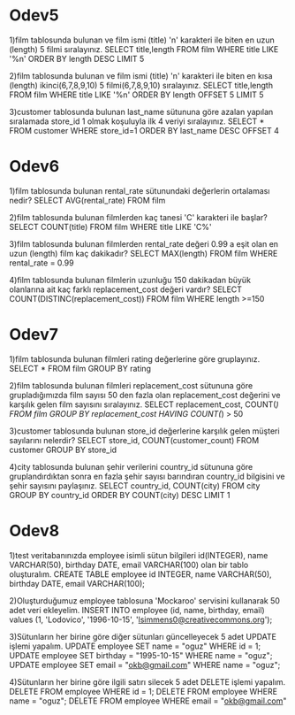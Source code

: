 # Odev5

1)film tablosunda bulunan ve film ismi (title) 'n' karakteri ile biten en uzun (length) 5 filmi sıralayınız.
SELECT title,length FROM film WHERE title LIKE '%n' ORDER BY length DESC LIMIT 5

2)film tablosunda bulunan ve film ismi (title) 'n' karakteri ile biten en kısa (length) ikinci(6,7,8,9,10) 5 filmi(6,7,8,9,10) sıralayınız.
SELECT title,length FROM film WHERE title LIKE '%n' ORDER BY length OFFSET 5 LIMIT 5 

3)customer tablosunda bulunan last_name sütununa göre azalan yapılan sıralamada store_id 1 olmak koşuluyla ilk 4 veriyi sıralayınız.
SELECT * FROM customer WHERE store_id=1 ORDER BY last_name DESC OFFSET 4


# Odev6
1)film tablosunda bulunan rental_rate sütunundaki değerlerin ortalaması nedir?
SELECT AVG(rental_rate) FROM film

2)film tablosunda bulunan filmlerden kaç tanesi 'C' karakteri ile başlar?
SELECT COUNT(title) FROM film WHERE title LIKE 'C%'

3)film tablosunda bulunan filmlerden rental_rate değeri 0.99 a eşit olan en uzun (length) film kaç dakikadır?
SELECT MAX(length) FROM film WHERE rental_rate = 0.99

4)film tablosunda bulunan filmlerin uzunluğu 150 dakikadan büyük olanlarına ait kaç farklı replacement_cost değeri vardır?
SELECT COUNT(DISTINC(replacement_cost)) FROM film WHERE length >=150

# Odev7
1)film tablosunda bulunan filmleri rating değerlerine göre gruplayınız.
SELECT * FROM film GROUP BY rating

2)film tablosunda bulunan filmleri replacement_cost sütununa göre grupladığımızda film sayısı 50 den fazla olan replacement_cost değerini ve karşılık gelen film sayısını sıralayınız.
SELECT replacement_cost, COUNT(*) FROM film GROUP BY replacement_cost HAVING COUNT(*) > 50

3)customer tablosunda bulunan store_id değerlerine karşılık gelen müşteri sayılarını nelerdir? 
SELECT store_id, COUNT(customer_count) FROM customer GROUP BY store_id 

4)city tablosunda bulunan şehir verilerini country_id sütununa göre gruplandırdıktan sonra en fazla şehir sayısı barındıran country_id bilgisini ve şehir sayısını paylaşınız.
SELECT country_id, COUNT(city) FROM city GROUP BY country_id ORDER BY COUNT(city) DESC LIMIT 1

# Odev8
1)test veritabanınızda employee isimli sütun bilgileri id(INTEGER), name VARCHAR(50), birthday DATE, email VARCHAR(100) olan bir tablo oluşturalım.
CREATE TABLE employee id INTEGER, name VARCHAR(50), birthday DATE, email VARCHAR(100);

2)Oluşturduğumuz employee tablosuna 'Mockaroo' servisini kullanarak 50 adet veri ekleyelim.
INSERT INTO employee (id, name, birthday, email) values (1, 'Lodovico', '1996-10-15', 'lsimmens0@creativecommons.org');

3)Sütunların her birine göre diğer sütunları güncelleyecek 5 adet UPDATE işlemi yapalım.
UPDATE employee SET name = "oguz" WHERE id = 1;
UPDATE employee SET birthday = "1995-10-15" WHERE name = "oguz";
UPDATE employee SET email = "okb@gmail.com" WHERE name = "oguz";

4)Sütunların her birine göre ilgili satırı silecek 5 adet DELETE işlemi yapalım.
DELETE FROM employee WHERE id = 1;
DELETE FROM employee WHERE name = "oguz";
DELETE FROM employee WHERE email = "okb@gmail.com"






